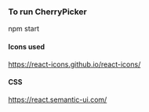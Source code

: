 ### To run CherryPicker

npm start

#### Icons used

https://react-icons.github.io/react-icons/

#### CSS

https://react.semantic-ui.com/
